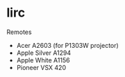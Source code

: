 # lirc

Remotes
- Acer A2603 (for P1303W projector)
- Apple Silver A1294
- Apple White A1156
- Pioneer VSX 420
